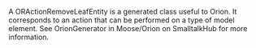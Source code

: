 A ORActionRemoveLeafEntity is a generated class useful to Orion. It corresponds to an action that can be performed on a type of model element. See OrionGenerator in Moose/Orion on SmalltalkHub for more information.